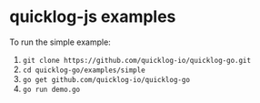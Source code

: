 # quicklog-js examples

To run the simple example:

1. `git clone https://github.com/quicklog-io/quicklog-go.git`
2. `cd quicklog-go/examples/simple`
3. `go get github.com/quicklog-io/quicklog-go`
4. `go run demo.go`

